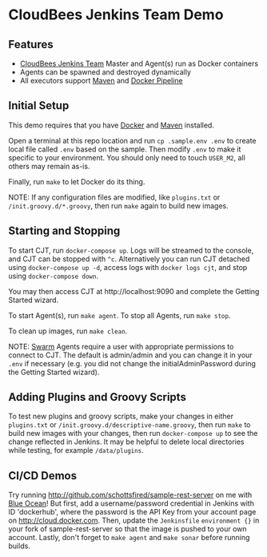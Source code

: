 # CloudBees Jenkins Team Demo

## Features
* [CloudBees Jenkins Team](https://www.cloudbees.com/products/cloudbees-jenkins-team) Master and Agent(s) run as Docker containers
* Agents can be spawned and destroyed dynamically
* All executors support [Maven](https://maven.apache.org/) and [Docker Pipeline](https://wiki.jenkins.io/display/JENKINS/Docker+Pipeline+Plugin)

## Initial Setup
This demo requires that you have [Docker](https://www.docker.com/get-docker) and [Maven](https://maven.apache.org/) installed.

Open a terminal at this repo location and run `cp .sample.env .env` to create local file called `.env` based on the sample. Then modify `.env` to make it specific to your environment. You should only need to touch ``USER_M2``, all others may remain as-is.

Finally, run ``make`` to let Docker do its thing.

NOTE: If any configuration files are modified, like ``plugins.txt`` or ``/init.groovy.d/*.groovy``, then run ``make`` again to build new images.

## Starting and Stopping
To start CJT, run ``docker-compose up``. Logs will be streamed to the console, and CJT can be stopped with `^c`. Alternatively you can run CJT detached using ``docker-compose up -d``, access logs with ``docker logs cjt``, and stop using ``docker-compose down``.

You may then access CJT at http://localhost:9090 and complete the Getting Started wizard.

To start Agent(s), run ``make agent``. To stop all Agents, run ``make stop``. 

To clean up images, run ``make clean``.

NOTE: [Swarm](https://wiki.jenkins.io/display/JENKINS/Swarm+Plugin) Agents require a user with appropriate permissions to connect to CJT. The default is admin/admin and you can change it in your ``.env`` if necessary (e.g. you did not change the initialAdminPassword during the Getting Started wizard).

## Adding Plugins and Groovy Scripts

To test new plugins and groovy scripts, make your changes in either ``plugins.txt`` or ``/init.groovy.d/descriptive-name.groovy``, then run ``make`` to build new images with your changes, then run ``docker-compose up`` to see the change reflected in Jenkins. It may be helpful to delete local directories while testing, for example ``/data/plugins``.

## CI/CD Demos
Try running http://github.com/schottsfired/sample-rest-server on me with [Blue Ocean](https://jenkins.io/projects/blueocean/)! But first, add a username/password credential in Jenkins with ID 'dockerhub', where the password is the API Key from your account page on http://cloud.docker.com. Then, update the ``Jenkinsfile`` ``environment {}`` in your fork of sample-rest-server so that the image is pushed to your own account. Lastly, don't forget to ``make agent`` and ``make sonar`` before running builds.